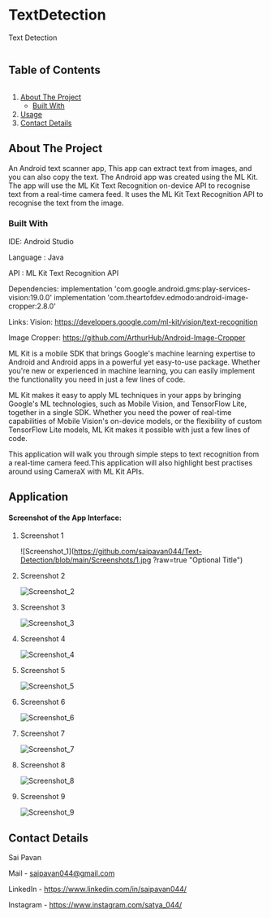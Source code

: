 <!-- TABLE OF CONTENTS -->
# TextDetection
Text Detection
  <h2 style="display: inline-block">Table of Contents</h2>
  <ol>
    <li>
      <a href="#about-the-project">About The Project</a>
      <ul>
        <li><a href="#built-with">Built With</a></li>
      </ul>
    </li>
    <li><a href="#usage">Usage</a></li>
    <li><a href="#contact">Contact Details</a></li>
  </ol>



<!-- ABOUT THE PROJECT -->
## About The Project

An Android text scanner app, This app can extract text from images, and you can also copy the text.
The Android app was created using the ML Kit. The app will use the ML Kit Text Recognition on-device API to recognise text from a real-time camera feed. It uses the ML Kit Text Recognition API to recognise the text from the image.



### Built With

IDE: Android Studio

Language : Java

API : ML Kit Text Recognition API


Dependencies: 
implementation 'com.google.android.gms:play-services-vision:19.0.0'
implementation 'com.theartofdev.edmodo:android-image-cropper:2.8.0'


Links:
Vision: https://developers.google.com/ml-kit/vision/text-recognition

Image Cropper: https://github.com/ArthurHub/Android-Image-Cropper

ML Kit is a mobile SDK that brings Google's machine learning expertise to Android and Android apps in a powerful yet easy-to-use package. Whether you're new or experienced in machine learning, you can easily implement the functionality you need in just a few lines of code.

ML Kit makes it easy to apply ML techniques in your apps by bringing Google's ML technologies, such as Mobile Vision, and TensorFlow Lite, together in a single SDK. Whether you need the power of real-time capabilities of Mobile Vision's on-device models, or the flexibility of custom TensorFlow Lite models, ML Kit makes it possible with just a few lines of code.

This application will walk you through simple steps to text recognition from a real-time camera feed.This application will also highlight best practises around using CameraX with ML Kit APIs.

<!-- USAGE  -->
## Application

#### **Screenshot of the App Interface**: 

1. Screenshot 1
  
     ![Screenshot_1](https://github.com/saipavan044/Text-Detection/blob/main/Screenshots/1.jpg ?raw=true "Optional Title")

2. Screenshot 2
    
     ![Screenshot_2](https://github.com/saipavan044/Text-Detection/blob/main/Screenshots/2.jpg)

3. Screenshot 3
   
     ![Screenshot_3](https://github.com/saipavan044/Text-Detection/blob/main/Screenshots/3.jpg)

4. Screenshot 4
   
     ![Screenshot_4](https://github.com/saipavan044/Text-Detection/blob/main/Screenshots/4.jpg)

5.  Screenshot 5
    
     ![Screenshot_5](https://github.com/saipavan044/Text-Detection/blob/main/Screenshots/5.jpg)

6. Screenshot 6
    
     ![Screenshot_6](https://github.com/saipavan044/Text-Detection/blob/main/Screenshots/6.jpg)

7. Screenshot 7
    
     ![Screenshot_7](https://github.com/saipavan044/Text-Detection/blob/main/Screenshots/7.jpg)
  
8. Screenshot 8
  
     ![Screenshot_8](https://github.com/saipavan044/Text-Detection/blob/main/Screenshots/8.jpg)

9. Screenshot 9

     ![Screenshot_9](https://github.com/saipavan044/Text-Detection/blob/main/Screenshots/9.jpg)





<!-- CONTACT -->
## Contact Details

Sai Pavan

Mail - saipavan044@gmail.com

LinkedIn  - https://www.linkedin.com/in/saipavan044/

Instagram - https://www.instagram.com/satya_044/